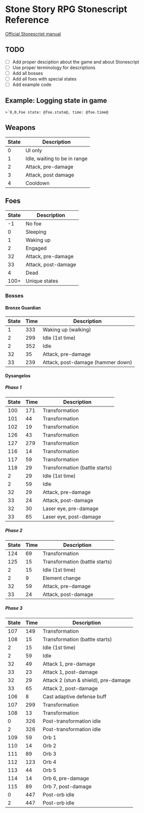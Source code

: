 # Stone Story RPG Stonescript Reference

[Official Stonescript manual](https://stonestoryrpg.com/stonescript/manual.html)

## TODO
- [ ] Add proper desciption about the game and about Stonescript
- [ ] Use proper terminology for descriptions
- [ ] Add all bosses
- [ ] Add all foes with special states
- [ ] Add example code

## Example: Logging state in game
```
>`0,0,Foe state: @foe.state@, time: @foe.time@
```

## Weapons

| State | Description |
|-|-|
| 0 | UI only |
| 1 | Idle, waiting to be in range |
| 2 | Attack, pre-damage |
| 3 | Attack, post damage |
| 4 | Cooldown |

## Foes

| State | Description |
|-|-|
| -1 | No foe |
| 0 | Sleeping |
| 1 | Waking up |
| 2 | Engaged |
| 32 | Attack, pre-damage |
| 33 | Attack, post-damage |
| 4 | Dead |
| 100+ | Unique states |

### Bosses

#### Bronze Guardian

| State | Time | Description |
|-|-|-|
| 1 | 333 | Waking up (walking) |
| 2 | 299 | Idle (1st time) |
| 2 | 352 | Idle |
| 32 | 35 | Attack, pre-damage|
| 33 | 239 | Attack, post-damage (hammer down) |


#### Dysangelos

##### Phase 1

| State | Time | Description |
|-|-|-|
| 100 | 171 | Transformation |
| 101 | 44 | Transformation |
| 102 | 19 | Transformation |
| 126 | 43 | Transformation |
| 127 | 279 | Transformation |
| 116 | 14 | Transformation |
| 117 | 59 | Transformation |
| 118 | 29 | Transformation (battle starts) |
| 2 | 29 | Idle (1st time) |
| 2 | 59 | Idle |
| 32 | 29 | Attack, pre-damage|
| 33 | 24 | Attack, post-damage |
| 32 | 30 | Laser eye, pre-damage |
| 33 | 65 | Laser eye, post-damage |

##### Phase 2

| State | Time | Description |
|-|-|-|
| 124 | 69 | Transformation |
| 125 | 15 | Transformation (battle starts) |
| 2 | 15 | Idle (1st time) |
| 2 | 9 | Element change |
| 32 | 59 | Attack, pre-damage |
| 33 | 24 | Attack, post-damage |

##### Phase 3

| State | Time | Description |
|-|-|-|
| 107 | 149 | Transformation |
| 108 | 15 | Transformation (battle starts) |
| 2 | 15 | Idle (1st time) |
| 2 | 59 | Idle |
| 32 | 49 | Attack 1, pre-damage |
| 33 | 23 | Attack 1, post-damage |
| 32 | 29 | Attack 2 (stun & shield), pre-damage |
| 33 | 65 | Attack 2, post-damage |
| 106 | 8 | Cast adaptive defense buff |
| 107 | 299 | Transformation |
| 108 | 13 | Transformation |
| 0 | 326 | Post-transformation idle |
| 2 | 326 | Post-transformation idle |
| 109 | 59 | Orb 1 |
| 110 | 14 | Orb 2 |
| 111 | 89 | Orb 3 |
| 112 | 123 | Orb 4 |
| 113 | 44 | Orb 5 |
| 114 | 14 | Orb 6, pre-damage |
| 115 | 89 | Orb 7, post-damage |
| 0 | 447 | Post-orb idle |
| 2 | 447 | Post-orb idle |

